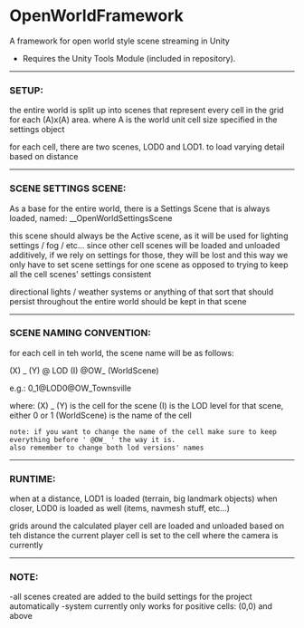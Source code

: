 # OpenWorldFramework
A framework for open world style scene streaming in Unity


* Requires the Unity Tools Module (included in repository).

***
### SETUP:

the entire world is split up into scenes that represent every cell in the grid
for each (A)x(A) area.  where A is the world unit cell size specified in the settings object

for each cell, there are two scenes, LOD0 and LOD1. to load varying detail based on distance

***
### SCENE SETTINGS SCENE:

As a base for the entire world, there is a Settings Scene that is always loaded,
    named: __OpenWorldSettingsScene

this scene should always be the Active scene, as it will be used for lighting settings / fog / etc...
since other cell scenes will be loaded and unloaded additively, if we rely on settings for those, they will be lost
and this way we only have to set scene settings for one scene as opposed to trying to keep
all the cell scenes' settings consistent

directional lights / weather systems or anything of that sort that should persist throughout the entire world
should be kept in that scene

***
### SCENE NAMING CONVENTION:

for each cell in teh world, the scene name will be as follows:

(X) _ (Y) @ LOD (I) @OW_ (WorldScene)

e.g.: 
    0_1@LOD0@OW_Townsville

where: 
    (X) _ (Y) is the cell for the scene
    (I) is the LOD level for that scene, either 0 or 1
    (WorldScene) is the name of the cell
    
    note: if you want to change the name of the cell make sure to keep everything before ' @OW_ ' the way it is.
    also remember to change both lod versions' names

***
### RUNTIME:

when at a distance, LOD1 is loaded (terrain, big landmark objects)
when closer, LOD0 is loaded as well (items, navmesh stuff, etc...) 

grids around the calculated player cell are loaded and unloaded based on teh distance
the current player cell is set to the cell where the camera is currently

***
### NOTE:

-all scenes created are added to the build settings for the project automatically
-system currently only works for positive cells: (0,0) and above

